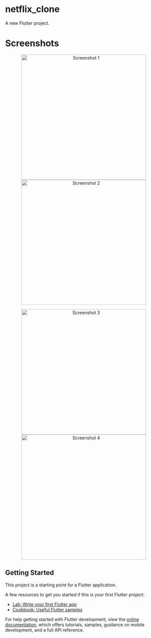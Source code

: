 # netflix_clone

A new Flutter project.

# Screenshots

<p align="center">
  <img src="images/Screenshot1.png" width="400" alt="Screenshot 1"> <img src="images/Screenshot2.png" width="400" alt="Screenshot 2">
</p>
<p align="center">
  <img src="images/Screenshot3.png" width="400" alt="Screenshot 3"> <img src="images/Screenshot4.png" width="400" alt="Screenshot 4">
</p>



## Getting Started

This project is a starting point for a Flutter application.

A few resources to get you started if this is your first Flutter project:

- [Lab: Write your first Flutter app](https://docs.flutter.dev/get-started/codelab)
- [Cookbook: Useful Flutter samples](https://docs.flutter.dev/cookbook)

For help getting started with Flutter development, view the
[online documentation](https://docs.flutter.dev/), which offers tutorials,
samples, guidance on mobile development, and a full API reference.
